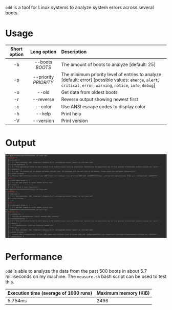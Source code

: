 `odd` is a tool for Linux systems to analyze system errors across several boots.

# Usage
| Short option |      Long option      | Description                                                                                                                                                       |
|:------------:|:---------------------:|:------------------------------------------------------------------------------------------------------------------------------------------------------------------|
|      -b      |    --boots _BOOTS_    | The amount of boots to analyze [default: 25]                                                                                                                      |
|      -p      | --priority _PRIORITY_ | The minimum priority level of entries to analyze [default: error] [possible values: `emerge`, `alert`, `critical`, `error`, `warning`, `notice`, `info`, `debug`] |
|      -o      |         --old         | Get data from oldest boots                                                                                                                                        |
|      -r      |       --reverse       | Reverse output showing newest first                                                                                                                               |
|      -c      |        --color        | Use ANSI escape codes to display color                                                                                                                            |
|      -h      |        --help         | Print help                                                                                                                                                        |
|      -V      |       --version       | Print version                                                                                                                                                     |

# Output
![Normal output](normal_output.png)

# Performance
`odd` is able to analyze the data from the past 500 boots in about 5.7 milliseconds on my machine.
The `measure.sh` bash script can be used to test this.

| Execution time (average of 1000 runs) | Maximum memory (KiB) |
|---------------------------------------|----------------------|
| 5.754ms                               | 2496                 |

